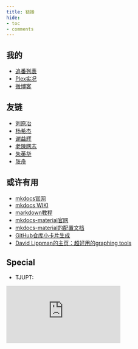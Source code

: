 ```yaml
---
title: 链接
hide:
- toc
- comments
---
```


## 我的
- [追番列表](https://bangumi.tv/anime/list/759154/do)
- [Plex实况](https://plex.yangz.site)
- [微博客](https://whisper.yangz.site)

## 友链

- [刘原冶](https://henrylau7.github.io/)
- [杨希杰](https://yang-xijie.github.io/)
- [谢益辉](https://yihui.org/)
- [老陳网志](https://blog.chenyyds.com/)
- [朱英华](https://williamzhu01.github.io/william-circle.github.io/)
- [张舟](https://zhangzhou.site/)

## 或许有用

- [mkdocs官网](https://www.mkdocs.org/)
- [mkdocs WIKI](https://github.com/mkdocs/mkdocs/wiki)
- [markdown教程](https://www.markdownguide.org/)
- [mkdocs-material官网](https://squidfunk.github.io/mkdocs-material/)
- [mkdocs-material的配置文档](https://github.com/squidfunk/mkdocs-material/blob/master/mkdocs.yml)
- [GitHub仓库小卡片生成](https://gh-card.dev/)
- [David Lippman的主页：超好用的graphing tools](http://dlippman.imathas.com/)

## Special
- TJUPT:

[![](https://tjupt.org/mybar.php?userid=125498.png)](https://tjupt.org/promotionlink.php?key=1dff7324687a78a924366b15ea7fce7f)
